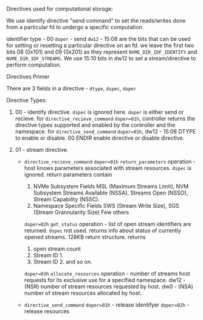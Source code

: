 Directives used for computational storage:

We use identify directive "send command" to set the reads/writes done from a particular fd to undergo a specific computation.

identifier type - 00
`doper` - send
`dw12` - 15:08 are the bits that can be used for setting or resetting a particular directive on an fd.
we leave the first two bits 08 (0x101) and 09 (0x201) as they represent `NVME_DIR_IDF_IDENTIFY` and `NVME_DIR_IDF_STREAMS`.
We use 15:10 bits in dw12 to set a stream/directive to perform computation.

Directives Primer

There are 3 fields in a directive - `dtype`, `dspec`, `doper`

Directive Types:
1.	00 - identify directive. 
	`dspec` is ignored here. `doper` is either send or recieve.
	for `directive_recieve_command` `doper=01h`, controller returns the directive types supported and enabled by the controller and the namespace.
	for `directive_send_command` `doper=01h`, dw12 - 15:08 DTYPE to enable or disable. 00 ENDIR enable directive or disable directive.

2.	01 - stream directive.
	- `directive_recieve_command` 
		`doper=01h` `return_parameters` operation - host knows parameters associated with stream resources. `dspec` is ignored. return parameters contain
		1. NVMe Subsystem Fields
		MSL (Maximum Streams Limit), NVM Subsystem Streams Available (NSSA), Streams Open (NSSO), Stream Capability (NSSC).
		2. Namespace Specific Fields
		SWS (Stream Write Size), SGS (Stream Grannularity Size)
		Few others	

		`doper=02h` `get_status` operation - list of open stream identifiers are returned.
		`dspec` not used. returns info about status of currently opened streams.
		128KB return structure. returns
		1. open stream count
		2. Stream ID 1.
		3. Stream ID 2. and so on.

		`doper=03h` `allocate_resources` operation - 
		number of streams host requests for its exclusive use for a specified namespace.
		dw12 - (NSR) number of stream resources requested by host.
		dw0 - (NSA) number of stream resources allocated by host.

	- `directive_send_command`
		`doper=01h` - release identifyer 
		`doper=02h` - release resources

